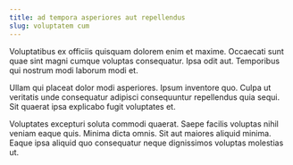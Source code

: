 ```yaml
---
title: ad tempora asperiores aut repellendus
slug: voluptatem cum
---
```


Voluptatibus ex officiis quisquam dolorem enim et maxime. Occaecati sunt quae sint magni cumque voluptas consequatur. Ipsa odit aut. Temporibus qui nostrum modi laborum modi et.

Ullam qui placeat dolor modi asperiores. Ipsum inventore quo. Culpa ut veritatis unde consequatur adipisci consequuntur repellendus quia sequi. Sit quaerat ipsa explicabo fugit voluptates et.

Voluptates excepturi soluta commodi quaerat. Saepe facilis voluptas nihil veniam eaque quis. Minima dicta omnis. Sit aut maiores aliquid minima. Eaque ipsa aliquid quo consequatur neque dignissimos voluptas molestias ut.

